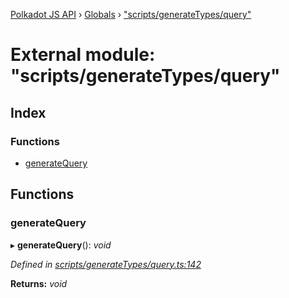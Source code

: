 [Polkadot JS API](../README.md) › [Globals](../globals.md) › ["scripts/generateTypes/query"](_scripts_generatetypes_query_.md)

# External module: "scripts/generateTypes/query"

## Index

### Functions

* [generateQuery](_scripts_generatetypes_query_.md#generatequery)

## Functions

###  generateQuery

▸ **generateQuery**(): *void*

*Defined in [scripts/generateTypes/query.ts:142](https://github.com/polkadot-js/api/blob/2be97310d3/packages/types/src/scripts/generateTypes/query.ts#L142)*

**Returns:** *void*
